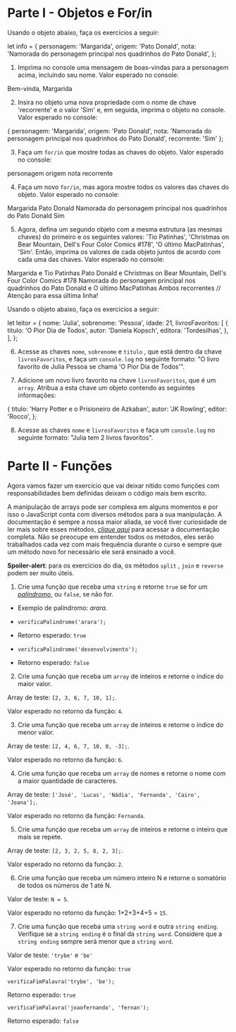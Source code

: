 # Parte I - Objetos e For/in

Usando o objeto abaixo, faça os exercícios a seguir:

let info = {
  personagem: 'Margarida',
  origem: 'Pato Donald',
  nota: 'Namorada do personagem principal nos quadrinhos do Pato Donald',
};

1. Imprima no console uma mensagem de boas-vindas para a personagem acima, incluindo seu nome. Valor esperado no console:

Bem-vinda, Margarida

2. Insira no objeto uma nova propriedade com o nome de chave 'recorrente' e o valor 'Sim' e, em seguida, imprima o objeto no console. Valor esperado no console:

{
  personagem: 'Margarida',
  origem: 'Pato Donald',
  nota: 'Namorada do personagem principal nos quadrinhos do Pato Donald',
  recorrente: 'Sim'
};

3. Faça um `for/in` que mostre todas as chaves do objeto. Valor esperado no console:

personagem
origem
nota
recorrente

4. Faça um novo `for/in`, mas agora mostre todos os valores das chaves do objeto. Valor esperado no console:

Margarida
Pato Donald
Namorada do personagem principal nos quadrinhos do Pato Donald
Sim

5. Agora, defina um segundo objeto com a mesma estrutura (as mesmas chaves) do primeiro e os seguintes valores: 'Tio Patinhas', 'Christmas on Bear Mountain, Dell's Four Color Comics #178', 'O último MacPatinhas', 'Sim'. Então, imprima os valores de cada objeto juntos de acordo com cada uma das chaves. Valor esperado no console:

Margarida e Tio Patinhas
Pato Donald e Christmas on Bear Mountain, Dell's Four Color Comics #178
Namorada do personagem principal nos quadrinhos do Pato Donald e O último MacPatinhas
Ambos recorrentes // Atenção para essa última linha!

Usando o objeto abaixo, faça os exercícios a seguir:

let leitor = {
  nome: 'Julia',
  sobrenome: 'Pessoa',
  idade: 21,
  livrosFavoritos: [
    {
      titulo: 'O Pior Dia de Todos',
      autor: 'Daniela Kopsch',
      editora: 'Tordesilhas',
    },
  ],
};

6. Acesse as chaves `nome`, `sobrenome` e `titulo` , que está dentro da chave `livrosFavoritos`, e faça um `console.log` no seguinte formato: "O livro favorito de Julia Pessoa se chama 'O Pior Dia de Todos'".

7. Adicione um novo livro favorito na chave `livrosFavoritos`, que é um `array`. Atribua a esta chave um objeto contendo as seguintes informações:

{
  titulo: 'Harry Potter e o Prisioneiro de Azkaban',
  autor: 'JK Rowling',
  editor: 'Rocco',
};

8. Acesse as chaves `nome` e `livrosFavoritos` e faça um `console.log` no seguinte formato: "Julia tem 2 livros favoritos".

# Parte II - Funções

Agora vamos fazer um exercício que vai deixar nítido como funções com responsabilidades bem definidas deixam o código mais bem escrito.

A manipulação de arrays pode ser complexa em alguns momentos e por isso o JavaScript conta com diversos métodos para a sua manipulação. A documentação é sempre a nossa maior aliada, se você tiver curiosidade de ler mais sobre esses métodos, _[clique aqui](https://developer.mozilla.org/en-US/docs/Web/JavaScript/Reference/Global-Objects/Array)_ para acessar a documentação completa. Não se preocupe em entender todos os métodos, eles serão trabalhados cada vez com mais frequência durante o curso e sempre que um método novo for necessário ele será ensinado a você.

**Spoiler-alert**: para os exercícios do dia, os métodos `split` , `join` e `reverse` podem ser muito úteis.

1. Crie uma função que receba uma `string` e retorne `true` se for um _[palíndromo](https://pt.wikipedia.org/wiki/Pal%C3%ADndromo)_, ou `false`, se não for.

- Exemplo de palíndromo: *arara.*

- `verificaPalindrome('arara');`

- Retorno esperado: `true`

- `verificaPalindrome('desenvolvimento');`

- Retorno esperado: `false`

2. Crie uma função que receba um `array` de inteiros e retorne o índice do maior valor.

Array de teste: `[2, 3, 6, 7, 10, 1];`.

Valor esperado no retorno da função: `4`.

3. Crie uma função que receba um `array` de inteiros e retorne o índice do menor valor.

Array de teste: `[2, 4, 6, 7, 10, 0, -3];`.

Valor esperado no retorno da função: `6`.

4. Crie uma função que receba um `array` de nomes e retorne o nome com a maior quantidade de caracteres.

Array de teste: `['José', 'Lucas', 'Nádia', 'Fernanda', 'Cairo', 'Joana'];`.

Valor esperado no retorno da função: `Fernanda`.

5. Crie uma função que receba um `array` de inteiros e retorne o inteiro que mais se repete.

Array de teste: `[2, 3, 2, 5, 8, 2, 3];`.

Valor esperado no retorno da função: `2`.

6. Crie uma função que receba um número inteiro N e retorne o somatório de todos os números de 1 até N.

Valor de teste: `N = 5`.

Valor esperado no retorno da função: 1+2+3+4+5 = `15`.

7. Crie uma função que receba uma `string word` e outra `string ending`. Verifique se a `string ending` é o final da `string word`. Considere que a `string ending` sempre será menor que a `string word`.

Valor de teste: `'trybe'` e `'be'`

Valor esperado no retorno da função: `true`

`verificaFimPalavra('trybe', 'be');`

Retorno esperado: `true`

`verificaFimPalavra('joaofernando', 'fernan');`

Retorno esperado: `false`





